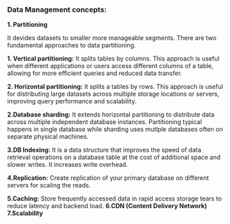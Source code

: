 ### Data Management concepts:

**1. Partitioning**

  It devides datasets to smaller more manageable segments. There are two fundamental approaches to   data partitioning. 

  **1. Vertical partitioning:** It splits tables by columns. This approach is useful when different applications or users access different columns of a table, allowing for more efficient queries and reduced data transfer.

  **2. Horizontal partitioning:** It splits a tables by rows. This approach is useful for distributing large datasets across multiple storage locations or servers, improving query performance and scalability.

**2.Database sharding:** It extends horizontal partitioning to distribute data across multiple independent database instances. Partitioning typical happens in single database while sharding uses mutlple databases often on separate physical machines. 

**3.DB Indexing:** 
   It is a data structure that improves the speed of data retrieval operations on a database table at the cost of additional space and slower writes. It increases write overhead.

**4.Replication:** Create replication of your primary database on different servers for scaling the  reads.

**5.Caching:** Store frequently accessed data in rapid access storage tears to reduce latency and backend load.
**6.CDN (Content Delivery Network)**
**7.Scalability**
